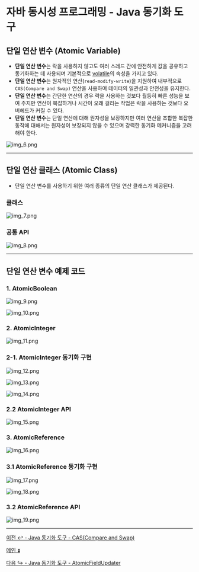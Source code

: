 # 자바 동시성 프로그래밍 - Java 동기화 도구

## 단일 연산 변수 (Atomic Variable)

- **단일 연산 변수**는 락을 사용하지 않고도 여러 스레드 간에 안전하게 값을 공유하고 동기화하는 데 사용되며 기본적으로 [volatile](https://github.com/genesis12345678/TIL/blob/main/Java/reactive/synchronization/javaSync/volatile.md)의 속성을 가지고 있다.
- **단일 연산 변수**는 원자적인 연산(`read-modify-write`)을 지원하여 내부적으로 `CAS(Compare and Swap)` 연산을 사용하여 데이터의 일관성과 안전성을 유지한다.
- **단일 연산 변수**는 간단한 연산의 경우 락을 사용하는 것보다 월등히 빠른 성능을 보여 주지만 연산이 복잡하거나 시간이 오래 걸리는 작업은 락을 사용하는 것보다 오버헤드가 커질 수 있다.
- **단일 연산 변수**는 단일 연산에 대해 원자성을 보장하지만 여러 연산을 조합한 복잡한 동작에 대해서는 원자성이 보장되지 않을 수 있으며 강력한 동기화 메커니즘을 고려해야 한다.

![img_6.png](image/img_6.png)

---

## 단일 연산 클래스 (Atomic Class)

- 단일 연산 변수를 사용하기 위한 여러 종류의 단일 연산 클래스가 제공된다.

### 클래스

![img_7.png](image/img_7.png)

### 공통 API

![img_8.png](image/img_8.png)

---

## 단일 연산 변수 예제 코드

### 1. AtomicBoolean

![img_9.png](image/img_9.png)

![img_10.png](image/img_10.png)

### 2. AtomicInteger

![img_11.png](image/img_11.png)

### 2-1. AtomicInteger 동기화 구현

![img_12.png](image/img_12.png)

![img_13.png](image/img_13.png)

![img_14.png](image/img_14.png)

### 2.2 AtomicInteger API

![img_15.png](image/img_15.png)

### 3. AtomicReference

![img_16.png](image/img_16.png)

### 3.1 AtomicReference 동기화 구현

![img_17.png](image/img_17.png)

![img_18.png](image/img_18.png)

### 3.2 AtomicReference API

![img_19.png](image/img_19.png)

---

[이전 ↩️ - Java 동기화 도구 - CAS(Compare and Swap)](https://github.com/genesis12345678/TIL/blob/main/Java/reactive/javaSync/CAS.md)

[메인 ⏫](https://github.com/genesis12345678/TIL/blob/main/Java/reactive/Main.md)

[다음 ↪️ - Java 동기화 도구 - AtomicFieldUpdater](https://github.com/genesis12345678/TIL/blob/main/Java/reactive/javaSync/AtomicFieldUpdater.md)